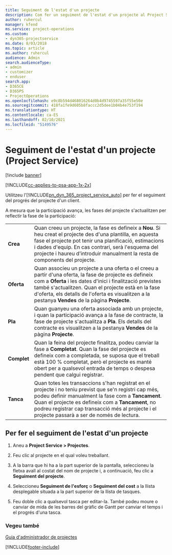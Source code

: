 ```yaml
---
title: Seguiment de l'estat d'un projecte
description: Com fer un seguiment de l'estat d'un projecte al Project Service
author: ruhercul
manager: kfend
ms.service: project-operations
ms.custom:
- dyn365-projectservice
ms.date: 8/03/2018
ms.topic: article
ms.author: ruhercul
audience: Admin
search.audienceType:
- admin
- customizer
- enduser
search.app:
- D365CE
- D365PS
- ProjectOperations
ms.openlocfilehash: e9c8b594d468016264d0b4d9745597a35f55e50e
ms.sourcegitcommit: 418fa1fe9d605b8faccc2d5dee1b04b4e753f194
ms.translationtype: HT
ms.contentlocale: ca-ES
ms.lasthandoff: 02/10/2021
ms.locfileid: "5149576"
---
```

# <a name="track-a-projects-status-project-service"></a>Seguiment de l'estat d'un projecte (Project Service)

[!include [banner](../includes/psa-now-project-operations.md)]

[!INCLUDE[cc-applies-to-psa-app-1x-2x](../includes/cc-applies-to-psa-app-1x-2x.md)]

Utilitzeu l'[!INCLUDE[pn_dyn_365_project_service_auto](../includes/pn-dyn-365-project-service-auto.md)] per fer el seguiment del progrés del projecte d'un client.  

A mesura que la participació avança, les fases del projecte s'actualitzen per reflectir la fase de la participació:  


|              |                                                                                                                                                                                                                                                                                                  |
|--------------|--------------------------------------------------------------------------------------------------------------------------------------------------------------------------------------------------------------------------------------------------------------------------------------------------|
|   **Crea**    | Quan creeu un projecte, la fase es defineix a **Nou**. Si heu creat el projecte des d'una plantilla, en aquesta fase el projecte pot tenir una planificació, estimacions i dades d'equip. En cas contrari, serà l'esquema del projecte i haureu d'introduir manualment la resta de components del projecte. |
|  **Oferta**   |      Quan associeu un projecte a una oferta o el creeu a partir d'una oferta, la fase de projecte es defineix com a **Oferta** i les dates d'inici i finalització previstes també s'actualitzen. Quan el projecte està en la fase d'oferta, els detalls de l'oferta es visualitzen a la pestanya **Vendes** de la pàgina **Projecte**.      |
|   **Pla**   |                                     Quan guanyeu una oferta associada amb un projecte, i quan la participació avança a la fase de contracte, la fase de projecte s'actualitza a **Pla**. Els detalls del contracte es visualitzen a la pestanya **Vendes** de la pàgina **Projecte**.                                      |
| **Complet** |                    Quan la feina del projecte finalitza, podeu canviar la fase a **Completat**. Quan la fase del projecte es defineix com a completada, se suposa que el treball està 100 % completat, però el projecte es manté obert per a qualsevol entrada de temps o despesa pendent que calgui registrar.                     |
|  **Tanca**   |           Quan totes les transaccions s'han registrat en el projecte i no teniu previst que se'n registri cap més, podeu definir manualment la fase com a **Tancament**. Quan el projecte es defineix com a **Tancament**, no podreu registrar cap transacció més al projecte i el projecte passarà a ser de només de lectura.           |

## <a name="to-track-a-projects-status"></a>Per fer el seguiment de l'estat d'un projecte  

1.  Aneu a **Project Service > Projectes**.  

2.  Feu clic al projecte en el qual voleu treballant.  

3.  A la barra que hi ha a la part superior de la pantalla, seleccioneu la fletxa avall al costat del nom de projecte i, a continuació, feu clic a **Seguiment del projecte**.  

4.  Seleccioneu **Seguiment de l'esforç** o **Seguiment del cost** a la llista desplegable situada a la part superior de la llista de tasques.  

5.  Feu doble clic a qualsevol tasca per editar-la. També podeu moure o canviar de mida de les barres del gràfic de Gantt per canviar el temps i el progrés d'una tasca.  

### <a name="see-also"></a>Vegeu també  
 [Guia d'administrador de projectes](../psa/project-manager-guide.md)


[!INCLUDE[footer-include](../includes/footer-banner.md)]